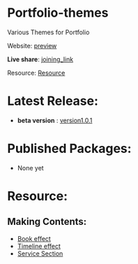 # Portfolio-themes
Various Themes for Portfolio

Website: [preview](https://sushant2024.github.io/CV/)

**Live share**: [joining_link](https://prod.liveshare.vsengsaas.visualstudio.com/join?9DB09C293AB31D79A65E877916AEB2B8690A)

Resource: [Resource](https://sites.google.com/view/sumit-bhowmik/home?authuser=0)
# Latest Release:
- **beta version** : [version1.0.1](https://github.com/Sushant2024/portfolio-themes/releases)

# Published Packages:
- None yet

# Resource:

## Making Contents:
- [Book effect](https://youtu.be/pvbC5kLp7OQ)
- [Timeline effect](https://youtu.be/9IhZiupGNiA)
- [Service Section](https://youtu.be/twvWRXbj_qI)